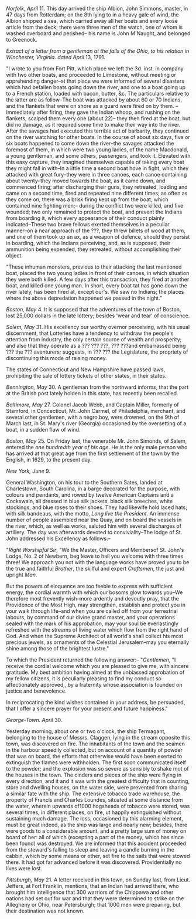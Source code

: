 *Norfolk, April* 11. This day arrived the ship
                    Albion, John Simmons, master, in 47 days from Rotterdam; on the 8th
                    lying to in a heavy gale of wind, the Albion shipped a sea, which carried
                    away all her boats and every loose article from the deck; there were
                    three men of the watch, one of whom is washed overboard and
                    perished– his name is John M'Naught, and belonged to
                    Greenock.*Extract of a letter from a gentleman at the falls of the
                        Ohio, to his relation in Winchester,
                        Virginia. dated April* 13, 1791."I wrote to you from Fort Pitt, which place we left the 3d. inst. in company
                    with two other boats, and proceeded to Limestone, without meeting or
                    apprehending danger–at that place we were informed of several
                    disasters which had befallen boats going down the river, and one to a
                    boat going up to a French station, loaded with bacon, butter, &c. The
                    particulars relative to the latter are as follow–The boat was
                    attacked by about 60 or 70 Indians, and the flankets that were on
                    shore as a guard were fired on by them. –Immediately after firing,
                    they gave the Indian whoop, and rushing on the flankets, scalped them
                    every one (about 22)– they then fired at the boat, but did no
                    damage, as it required some time to make their way into the river. After
                    the savages had executed this terrible act of barbarity,
                    they continued on the river watching for other boats. In the course of
                    about six days, five or six boats happened to come down the
                    river–the savages attacked the foremost of them, in which were
                    two young ladies, of the name Macdonald, a young gentleman, and some
                    others, passengers, and took it. Elevated with this easy capture, they
                    imagined themselves capable of taking every boat they might fall in
                    with–In a little time a second boat hove in fight, which they
                    attacked with great fury–they were in three canoes, each canoe
                    containing about twenty–they moved towards the boat, as
                    it came down, and commenced firing; after discharging their guns, they
                        retreated, loading and came on a second time, fired and
                    repeated nine different times; as often as they come on, there was a
                    brisk firing kept up from the boat, which contained nine fighting
                    men;– during the conflict two were killed, and five wounded;
                    two only remained to protect the boat, and prevent the Indians from
                    boarding it, which every appearance of their conduct plainly indicated–These two brave fellows exerted themselves in
                    a peculiar manner–on a near approach of the ???, they threw billets of wood at them, and
                    one of them took up an ax, as a weapon of defence, should
                    they persist in boarding, which the Indians perceiving, and, as is
                    supposed, their ammunition being expended, they retreated, without
                    accomplishing their object."These inhuman monsters, previous to their attacking the last mentioned
                    boat, placed the two young ladies in front of their canoes, in which
                    situation they were both killed. A few days after this transaction, they
                    fired at another boat, and killed one young man. In short, every boat
                    tat has gone down the river lately, has been fired at, except our's. We saw
                    no Indians; the places where the above depredation happened
                    we passed in the night."*Boston, May* 4. It is supposed that the adventures of the town of Boston, lost 25,000 dollars in the late lottery;
                    besides 'wear and tear' of conscience.*Salem, May* 31. His excellency our worthy overnor
                    perceiving, with his usual discernment, that Lotteries have a tendency to
                    withdraw the people's attention from industry, the only certain source
                    of wealth and prosperity; and also that they operate as a ??? ??? ???, ???
                        ???and embarrassed being ??? the ??? aventurers; suggests, in ??? ??? the
                    Legislature, the propriety of discontinuing this mode of raising
                    money.The states of Connecticut and New Hampshire have passed laws, prohibiting
                    the sale of lottery tickets of other states, in their states.*Bennington, May* 30. A gentleman from the northward
                    informs, that the part at the British post lately holden in this state, has
                    recently been recalled.*Baltimore, May* 27. Colonel Jacob Webb, and Captain
                    Miller, formerly of Stamford, in Concecticut, Mr. John Carmel,
                    of Philadelphia, merchant, and several other gentlemen, with a
                    negro boy, were drowned, on the 9th of March last, in St. Mary's river
                    (Georgia) occasioned by the oversetting of a boat, in a sudden
                    flaw of wind.*Boston, May* 25. On Friday last, the venerable Mr. John Simonds, of Salem, entered the *one
                        hundredth year of his age*. He is the only male person who has
                    arrived at that great age from the first settlement of the town by the
                        English, in 1629, to the present day.*New York, June* 9.General Washington, on his tour to the Southern Sates, landed at
                    Charlestown, South Carolina, in a barge decorated for the
                    purpose, with colours and pendants, and rowed by twelve American Captains and a Cockswain, all dressed in blue silk jackets, black
                    silk breeches, white stockings, and blue roses to their shoes.
                    They had likewife hold laced hats; with silk bandeaus, with the
                    motto, *Long live the President*. An immense
                    number of people assembled near the Quay, and on board the vessels in
                    the river, which, as well as works, saluted him with several discharges of
                    artillery. The day was afterwards devoted to conviviality–The
                    lodge of St. John addressed his Excellency as follows:–"*Right Worshipful Sir*, "We the Master, Officers and Membersof St. John's Lodge, No. 2 of Newbern, beg leave to hail you welcome
                    with three times three! We approach you not with
                    the language works have proved you to be the true and faithful *Brother*, the skilful and expert *Craftsmen*, the just and upright *Man*.But the powers of eloquence are too feeble to express with sufficient
                    energy, the cordial warmth with which our bosoms glow towards you–We
                    therefore most frevently wish–more ardently and devoutly pray,
                    that the Providence of the Most High, may strengthen, establish and protect
                    you in your walk through life–and when you are called off from
                    your terrestrial labours, by command of our divine grand master, and your operations sealed with the mark of
                    his approbation, may your soul be
                    everlastingly refreshed with the streams of living water which flow from
                    the right hand of God. And when the Supreme
                    Architect of all world's shall collect his most precious
                    jewels, as ornaments of the Celestial Jerusalem–may you
                    eternally shine among those of the brightest lustre."To which the President returned the following answer:– "*Gentlemen*, "I receive the cordial welcome which you
                    are pleased to give me, with sincere gratitude. My best ambition
                    having aimed at the unbiassed approbation of my fellow citizens, it is
                    peculiarly pleasing to find my conduct so affectionately approved,, by a fraternity whose association is founded on
                    justice and benevolence.In reciprocating the kind wishes contained in your address, be
                    persuaded, that I offer a sincere prayer for your present and future
                        happiness."*George-Town. April* 30.Yesterday morning, about one or two o'clock, the ship Termagant, belonging
                    to the house of Messrs. Claggen, lying in the stream opposite this
                    town, was discovered on fire. The inhabitants of the town and
                    the seamen in the harbour speedily collected, but on account of a quantity
                    of powder that was on board, the efforts that otherwise
                    would have been exerted to extinguish the flames were withholden. The first
                    soon communicated itself to the powder; and the explosion
                    was so severe as sensibly to shake mot of the houses in the town. The
                    cinders and pieces of the ship were flying in every direction, and it
                    and it was with the greatest difficulty that in counting, store and
                    dwelling houses, on the water side, were prevented from sharing a similar
                    fate with the ship. The extensive tobacco trade warehouse, the
                    property of Francis and Charles Loundes, situated at some
                    distance from the water, wherein upwards of1000 hogsheads of tobacco were
                        stored, was several times, in different places, on fire,
                    ut happily extinguished without sustaining much damage. The loss,
                    occasioned by this alarming element, must be great indeed, as the ship was
                    large and nearly new; besides, there were goods to a considerable
                    amount, and a pretty large sum of money on board of her: all of which
                        (excepting a part of the money, which has since been
                    found) was destroyed. We are informed that this accident proceeded
                    from the steward's falling to sleep and leaving a candle burning in the
                        cabbin, which by some means or other, set fire to the
                    sails that were stowed there. It had got far advanced before it was
                    discovered. Providentially no lives were lost.*Pittsburgh, May* 21. A letter received in this town,
                    on Sunday last, from Lieut. Jeffers, at Fort Franklin, mentions, that an
                    Indian had arrived there, who brought him intelligence that
                    300 warriors of the Chippawa and other nations had set out for war and
                    that they were determined to strike on the Allegheny or Ohio,
                    near Petersburgh; that 1000 men were preparing, but their
                    destination was not known.
